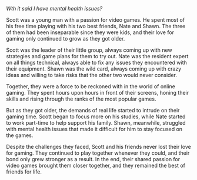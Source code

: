 *Wth it said I have mental health issues?*

Scott was a young man with a passion for video games. He spent most of his free time playing with his two best friends, Nate and Shawn. The three of them had been inseparable since they were kids, and their love for gaming only continued to grow as they got older.

Scott was the leader of their little group, always coming up with new strategies and game plans for them to try out. Nate was the resident expert on all things technical, always able to fix any issues they encountered with their equipment. Shawn was the wild card, always coming up with crazy ideas and willing to take risks that the other two would never consider.

Together, they were a force to be reckoned with in the world of online gaming. They spent hours upon hours in front of their screens, honing their skills and rising through the ranks of the most popular games.

But as they got older, the demands of real life started to intrude on their gaming time. Scott began to focus more on his studies, while Nate started to work part-time to help support his family. Shawn, meanwhile, struggled with mental health issues that made it difficult for him to stay focused on the games.

Despite the challenges they faced, Scott and his friends never lost their love for gaming. They continued to play together whenever they could, and their bond only grew stronger as a result. In the end, their shared passion for video games brought them closer together, and they remained the best of friends for life.
